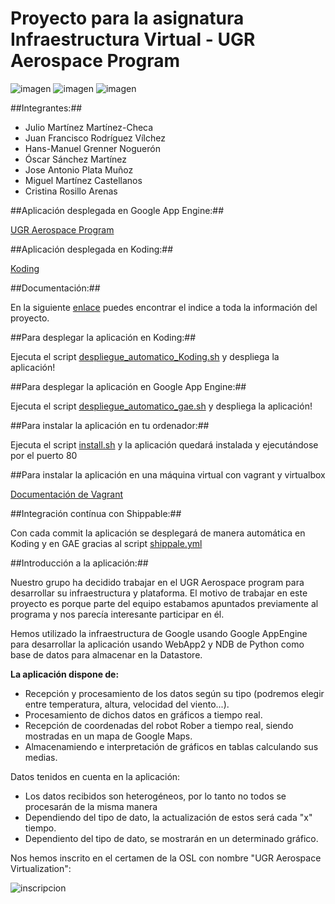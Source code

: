 
Proyecto para la asignatura Infraestructura Virtual - UGR Aerospace Program
============

![imagen](http://i.imgur.com/0WHT98c.jpg)
![imagen](http://i.imgur.com/UEC1ld2.jpg)
![imagen](http://i.imgur.com/MUYfaeA.png)

##Integrantes:##

* Julio Martínez Martínez-Checa
* Juan Francisco Rodríguez Vílchez
* Hans-Manuel Grenner Noguerón
* Óscar Sánchez Martínez
* Jose Antonio Plata Muñoz
* Miguel Martínez Castellanos
* Cristina Rosillo Arenas

##Aplicación desplegada en Google App Engine:##

[UGR Aerospace Program](http://ugraerospaceprogram.appspot.com/)

##Aplicación desplegada en Koding:##

[Koding](http://ivaerospace.koding.io/)

##Documentación:##

En la siguiente [enlace](https://github.com/julioxus/iv-aerospace/blob/master/doc/INDICE.md) puedes encontrar el indice a toda la información del proyecto.

##Para desplegar la aplicación en Koding:##

Ejecuta el script [despliegue_automatico_Koding.sh](https://github.com/julioxus/iv-aerospace/blob/master/despliegue_automatico_Koding.sh) y despliega la aplicación!

##Para desplegar la aplicación en Google App Engine:##

Ejecuta el script [despliegue_automatico_gae.sh](https://github.com/julioxus/iv-aerospace/blob/master/despliegue_automatico_gae.sh) y despliega la aplicación!

##Para instalar la aplicación en tu ordenador:##

Ejecuta el script [install.sh](https://github.com/julioxus/iv-aerospace/blob/master/install.sh) y la aplicación quedará instalada y ejecutándose por el puerto 80

##Para instalar la aplicación en una máquina virtual con vagrant y virtualbox

[Documentación de Vagrant](https://github.com/julioxus/iv-aerospace/blob/master/doc/documentacion_vagrant.md)

##Integración contínua con Shippable:##

Con cada commit la aplicación se desplegará de manera automática en Koding y en GAE gracias al script [shippale.yml](https://github.com/julioxus/iv-aerospace/blob/master/shippable.yml)


##Introducción a la aplicación:##

Nuestro grupo ha decidido trabajar en el UGR Aerospace program para desarrollar su infraestructura y plataforma. El motivo de trabajar en este proyecto es porque parte del equipo estabamos apuntados previamente al programa y nos parecía interesante participar en él.

Hemos utilizado la infraestructura de Google usando Google AppEngine para desarrollar la aplicación usando WebApp2 y NDB de Python como base de datos para almacenar en la Datastore.

**La aplicación dispone de:**

* Recepción y procesamiento de los datos según su tipo (podremos elegir entre temperatura, altura, velocidad del viento...).
* Procesamiento de dichos datos en gráficos a tiempo real.
* Recepción de coordenadas del robot Rober a tiempo real, siendo mostradas en un mapa de Google Maps.
* Almacenamiendo e interpretación de gráficos en tablas calculando sus medias.

Datos tenidos en cuenta en la aplicación:

* Los datos recibidos son heterogéneos, por lo tanto no todos se procesarán de la misma manera
* Dependiendo del tipo de dato, la actualización de estos será cada "x" tiempo.
* Dependiento del tipo de dato, se mostrarán en un determinado gráfico.



Nos hemos inscrito en el certamen de la OSL con nombre "UGR Aerospace Virtualization":

![inscripcion](http://i.imgur.com/fVNpRkx.png)
